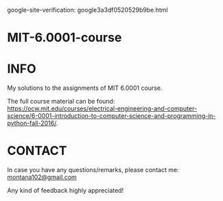 google-site-verification: google3a3df0520529b9be.html

# MIT-6.0001-course

# INFO
My solutions to the assignments of MIT 6.0001 course.

The full course material can be found: https://ocw.mit.edu/courses/electrical-engineering-and-computer-science/6-0001-introduction-to-computer-science-and-programming-in-python-fall-2016/.

# CONTACT
In case you have any questions/remarks, please contact me: montana102@gmail.com

Any kind of feedback highly appreciated!
